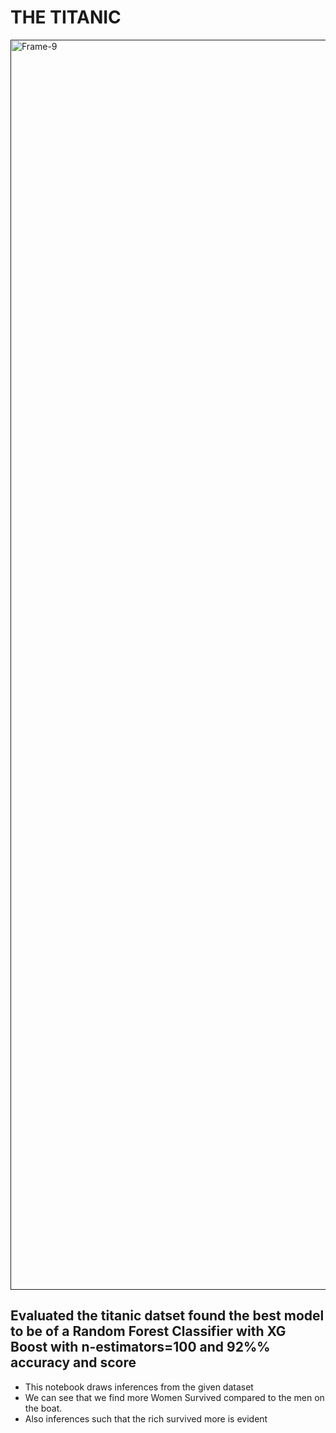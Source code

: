 # THE TITANIC 
<a href=""><img src="https://free4kwallpapers.com/uploads/originals/2015/12/17/titanic-ship-wallpaper.jpg" alt="Frame-9" border="0" width = "2000"></a>

## Evaluated the titanic datset found the best model to be of a Random Forest Classifier with XG Boost  with n-estimators=100 and 92%% accuracy and score

* This notebook draws inferences from the given dataset 
* We can see that we find more Women Survived compared to the men on the boat.
* Also inferences such that the rich survived more is evident



